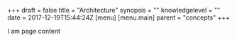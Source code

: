 +++
draft = false
title = "Architecture"
synopsis = ""
knowledgelevel = ""
date = 2017-12-19T15:44:24Z
[menu]
  [menu.main]
    parent = "concepts"
+++

I am page content
